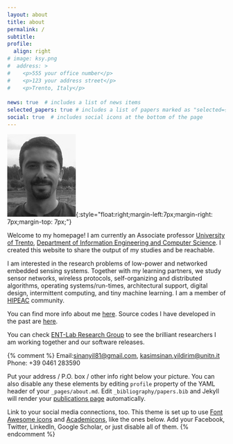 ```yaml
---
layout: about
title: about
permalink: /
subtitle: 
profile:
  align: right
# image: ksy.png
#  address: >
#    <p>555 your office number</p>
#    <p>123 your address street</p>
#    <p>Trento, Italy</p>

news: true  # includes a list of news items
selected_papers: true # includes a list of papers marked as "selected={true}"
social: true  # includes social icons at the bottom of the page
---
```

![me](assets/img/ksy.png){:style="float:right;margin-left:7px;margin-right: 7px;margin-top: 7px;"}

Welcome to my homepage! I am currently an Associate professor  <a href='http://unitn.it'>University of Trento</a>, <a href='http://disi.unitn.it'>Department of Information Engineering and Computer Science</a>. I created this website to share the output of my studies and be reachable. 

I am interested in the research problems of low-power and networked embedded sensing systems. Together with my learning partners, we study sensor networks, wireless protocols, self-organizing and distributed algorithms, operating systems/run-times, architectural support, digital design, intermittent computing, and tiny machine learning. I am a member of [HIPEAC](https://www.hipeac.net/) community.

You can find more info about me [here](info/index.html). Source codes I have developed in the past are [here](/projects/index.html).

You can check [ENT-Lab Research Group](https://tinysystems.github.io/) to see the brilliant researchers I am working together and our software releases.

{% comment %}
Email:<a href='mailto:sinanyil81@gmail.com'>sinanyil81@gmail.com</a>, <a href='mailto:kasimsinan.yildirim@unitn.it'>kasimsinan.yildirim@unitn.it</a>
Phone: +39 0461 283590

Put your address / P.O. box / other info right below your picture. You can also disable any these elements by editing `profile` property of the YAML header of your `_pages/about.md`. Edit `_bibliography/papers.bib` and Jekyll will render your [publications page](/al-folio/publications/) automatically.

Link to your social media connections, too. This theme is set up to use [Font Awesome icons](http://fortawesome.github.io/Font-Awesome/) and [Academicons](https://jpswalsh.github.io/academicons/), like the ones below. Add your Facebook, Twitter, LinkedIn, Google Scholar, or just disable all of them.
{% endcomment %}
